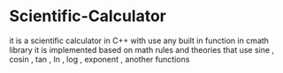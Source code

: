 # Scientific-Calculator
it is a scientific calculator in C++ with use any built in function in cmath library it is implemented based on math rules and theories  that use sine , cosin , tan , ln , log , exponent , another functions 
